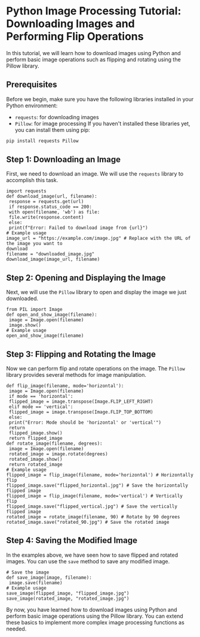 # Python Image Processing Tutorial: Downloading Images and Performing Flip Operations
In this tutorial, we will learn how to download images using Python and perform basic image 
operations such as flipping and rotating using the Pillow library.
## Prerequisites
Before we begin, make sure you have the following libraries installed in your Python environment:
- `requests`: for downloading images
- `Pillow`: for image processing
If you haven't installed these libraries yet, you can install them using pip:
```bash
pip install requests Pillow
```
## Step 1: Downloading an Image
First, we need to download an image. We will use the `requests` library to accomplish this task.
```
import requests
def download_image(url, filename):
 response = requests.get(url)
 if response.status_code == 200:
 with open(filename, 'wb') as file:
 file.write(response.content)
 else:
 print(f"Error: Failed to download image from {url}")
# Example usage
image_url = "https://example.com/image.jpg" # Replace with the URL of the image you want to 
download
filename = "downloaded_image.jpg"
download_image(image_url, filename)
```
## Step 2: Opening and Displaying the Image
Next, we will use the `Pillow` library to open and display the image we just downloaded.
```
from PIL import Image
def open_and_show_image(filename):
 image = Image.open(filename)
 image.show()
# Example usage
open_and_show_image(filename)
```
## Step 3: Flipping and Rotating the Image
Now we can perform flip and rotate operations on the image. The `Pillow` library provides several 
methods for image manipulation.
```
def flip_image(filename, mode='horizontal'):
 image = Image.open(filename)
 if mode == 'horizontal':
 flipped_image = image.transpose(Image.FLIP_LEFT_RIGHT)
 elif mode == 'vertical':
 flipped_image = image.transpose(Image.FLIP_TOP_BOTTOM)
 else:
 print("Error: Mode should be 'horizontal' or 'vertical'")
 return
 flipped_image.show()
 return flipped_image
def rotate_image(filename, degrees):
 image = Image.open(filename)
 rotated_image = image.rotate(degrees)
 rotated_image.show()
 return rotated_image
# Example usage
flipped_image = flip_image(filename, mode='horizontal') # Horizontally flip
flipped_image.save("flipped_horizontal.jpg") # Save the horizontally flipped image
flipped_image = flip_image(filename, mode='vertical') # Vertically flip
flipped_image.save("flipped_vertical.jpg") # Save the vertically flipped image
rotated_image = rotate_image(filename, 90) # Rotate by 90 degrees
rotated_image.save("rotated_90.jpg") # Save the rotated image
```
## Step 4: Saving the Modified Image
In the examples above, we have seen how to save flipped and rotated images. You can use the 
`save` method to save any modified image.
```
# Save the image
def save_image(image, filename):
 image.save(filename)
# Example usage
save_image(flipped_image, "flipped_image.jpg")
save_image(rotated_image, "rotated_image.jpg")
```
By now, you have learned how to download images using Python and perform basic image 
operations using the Pillow library. You can extend these basics to implement more complex image 
processing functions as needed.